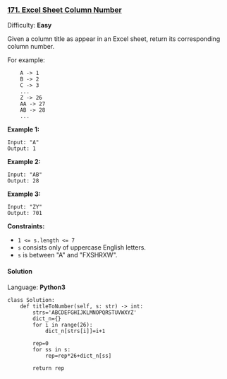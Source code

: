 ### [171\. Excel Sheet Column Number](https://leetcode.com/problems/excel-sheet-column-number/)

Difficulty: **Easy**


Given a column title as appear in an Excel sheet, return its corresponding column number.

For example:

```
    A -> 1
    B -> 2
    C -> 3
    ...
    Z -> 26
    AA -> 27
    AB -> 28 
    ...
```

**Example 1:**

```
Input: "A"
Output: 1
```

**Example 2:**

```
Input: "AB"
Output: 28
```

**Example 3:**

```
Input: "ZY"
Output: 701
```

**Constraints:**

*   `1 <= s.length <= 7`
*   `s` consists only of uppercase English letters.
*   `s` is between "A" and "FXSHRXW".


#### Solution

Language: **Python3**

```python3
class Solution:
    def titleToNumber(self, s: str) -> int:
        strs='ABCDEFGHIJKLMNOPQRSTUVWXYZ'
        dict_n={}
        for i in range(26):
            dict_n[strs[i]]=i+1
            
        rep=0
        for ss in s:
            rep=rep*26+dict_n[ss]
        
        return rep
```